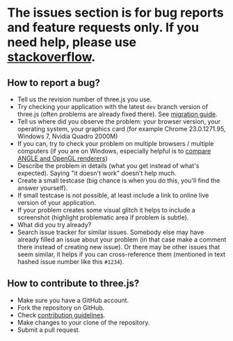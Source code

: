 # The issues section is for bug reports and feature requests only. If you need help, please use [stackoverflow](http://stackoverflow.com/questions/tagged/three.js).

## How to report a bug?

* Tell us the revision number of three.js you use.
* Try checking your application with the latest `dev` branch version of three.js (often problems are already fixed there). See [migration guide](https://github.com/mrdoob/three.js/wiki/Migration).
* Tell us where did you observe the problem: your browser version, your operating system, your graphics card (for example Chrome 23.0.1271.95, Windows 7, Nvidia Quadro 2000M)
* If you can, try to check your problem on multiple browsers / multiple computers (if you are on Windows, especially helpful is to [compare ANGLE and OpenGL renderers](https://github.com/mrdoob/three.js/wiki/How-to-use-OpenGL-or-ANGLE-rendering-on-Windows))
* Describe the problem in details (what you get instead of what's expected). Saying "it doesn't work" doesn't help much.
* Create a small testcase (big chance is when you do this, you'll find the answer yourself).
* If small testcase is not possible, at least include a link to online live version of your application.
* If your problem creates some visual glitch it helps to include a screenshot (highlight problematic area if problem is subtle).
* What did you try already?
* Search issue tracker for similar issues. Somebody else may have already filled an issue about your problem (in that case make a comment there instead of creating new issue). Or there may be other issues that seem similar, it helps if you can cross-reference them (mentioned in text hashed issue number like this `#1234`).

## How to contribute to three.js?

* Make sure you have a GitHub account.
* Fork the repository on GitHub.
* Check [contribution guidelines](https://github.com/mrdoob/three.js/wiki/How-to-contribute-to-three.js).
* Make changes to your clone of the repository.
* Submit a pull request.

